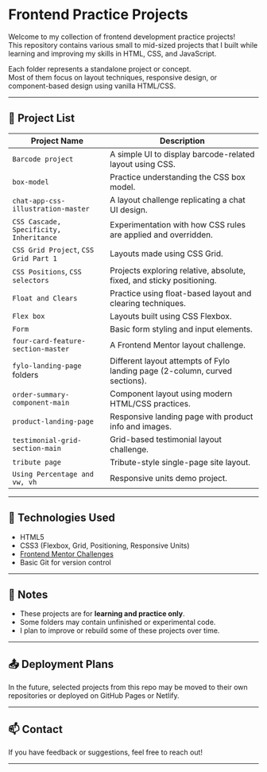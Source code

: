 # Frontend Practice Projects

Welcome to my collection of frontend development practice projects!  
This repository contains various small to mid-sized projects that I built while learning and improving my skills in HTML, CSS, and JavaScript.

Each folder represents a standalone project or concept.  
Most of them focus on layout techniques, responsive design, or component-based design using vanilla HTML/CSS.

---

## 📂 Project List

| Project Name                                | Description |
|---------------------------------------------|-------------|
| `Barcode project`                           | A simple UI to display barcode-related layout using CSS. |
| `box-model`                                 | Practice understanding the CSS box model. |
| `chat-app-css-illustration-master`          | A layout challenge replicating a chat UI design. |
| `CSS Cascade, Specificity, Inheritance`     | Experimentation with how CSS rules are applied and overridden. |
| `CSS Grid Project`, `CSS Grid Part 1`       | Layouts made using CSS Grid. |
| `CSS Positions`, `CSS selectors`            | Projects exploring relative, absolute, fixed, and sticky positioning. |
| `Float and Clears`                          | Practice using float-based layout and clearing techniques. |
| `Flex box`                                  | Layouts built using CSS Flexbox. |
| `Form`                                      | Basic form styling and input elements. |
| `four-card-feature-section-master`          | A Frontend Mentor layout challenge. |
| `fylo-landing-page` folders                 | Different layout attempts of Fylo landing page (2-column, curved sections). |
| `order-summary-component-main`              | Component layout using modern HTML/CSS practices. |
| `product-landing-page`                      | Responsive landing page with product info and images. |
| `testimonial-grid-section-main`             | Grid-based testimonial layout challenge. |
| `tribute page`                              | Tribute-style single-page site layout. |
| `Using Percentage and vw, vh`               | Responsive units demo project. |

---

## 🔧 Technologies Used

- HTML5
- CSS3 (Flexbox, Grid, Positioning, Responsive Units)
- [Frontend Mentor Challenges](https://www.frontendmentor.io/)
- Basic Git for version control

---

## 📌 Notes

- These projects are for **learning and practice only**.
- Some folders may contain unfinished or experimental code.
- I plan to improve or rebuild some of these projects over time.

---

## 📤 Deployment Plans

In the future, selected projects from this repo may be moved to their own repositories or deployed on GitHub Pages or Netlify.

---

## 📫 Contact

If you have feedback or suggestions, feel free to reach out!

---

